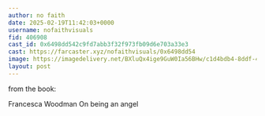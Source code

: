 ```yaml
---
author: no faith
date: 2025-02-19T11:42:03+0000
username: nofaithvisuals
fid: 406908
cast_id: 0x6498dd542c9fd7abb3f32f973fb09d6e703a33e3
cast: https://farcaster.xyz/nofaithvisuals/0x6498dd54
image: https://imagedelivery.net/BXluQx4ige9GuW0Ia56BHw/c1d4bdb4-8ddf-4d06-184a-f96512457a00/original
layout: post
---
```


from the book:

Francesca Woodman
On being an angel

<img src='https://imagedelivery.net/BXluQx4ige9GuW0Ia56BHw/c1d4bdb4-8ddf-4d06-184a-f96512457a00/original' alt='' referrerpolicy='no-referrer'/>
